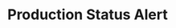 ---
layout: article
title: Production Status Alert
description: 
  - This template displays the current status of the production and displays a clear warning message in case of errors. This allows errors to be detected and resolved quickly.
lang: en
weight: 500
isDraft: false
ref: Production-Status-Alert
category:
  - Production
  - Alert
  - Status
  - Series Production
image: Production-Status-Alert.png
download: Production-Status-Alert.pbmx
overview_description:
overview_benefits:
overview_data_sources:
---